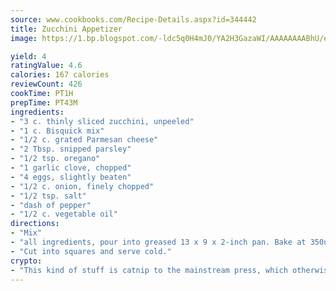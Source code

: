 ```yaml
---
source: www.cookbooks.com/Recipe-Details.aspx?id=344442
title: Zucchini Appetizer
image: https://1.bp.blogspot.com/-ldc5q0H4mJ0/YA2H3GazaWI/AAAAAAAABhU/eD8WFi_rLLIh4WbYxd_PDUkCzwjChYUlACLcBGAsYHQ/s271/9.png

yield: 4
ratingValue: 4.6
calories: 167 calories
reviewCount: 426
cookTime: PT1H
prepTime: PT43M
ingredients:
- "3 c. thinly sliced zucchini, unpeeled"
- "1 c. Bisquick mix"
- "1/2 c. grated Parmesan cheese"
- "2 Tbsp. snipped parsley"
- "1/2 tsp. oregano"
- "1 garlic clove, chopped"
- "4 eggs, slightly beaten"
- "1/2 c. onion, finely chopped"
- "1/2 tsp. salt"
- "dash of pepper"
- "1/2 c. vegetable oil"
directions:
- "Mix"
- "all ingredients, pour into greased 13 x 9 x 2-inch pan. Bake at 350u00b0 for 25 minutes."
- "Cut into squares and serve cold."
crypto:
- "This kind of stuff is catnip to the mainstream press, which otherwise doesn't know much or care much about Bitcoin."
---
```


